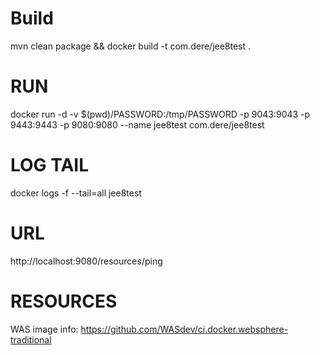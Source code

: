 # Build
mvn clean package && docker build -t com.dere/jee8test .

# RUN
docker run -d -v $(pwd)/PASSWORD:/tmp/PASSWORD -p 9043:9043 -p 9443:9443 -p 9080:9080 --name jee8test com.dere/jee8test

# LOG TAIL
docker logs -f --tail=all jee8test

# URL
http://localhost:9080/resources/ping

# RESOURCES
WAS image info: https://github.com/WASdev/ci.docker.websphere-traditional

